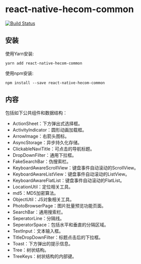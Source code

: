# react-native-hecom-common

[![Build Status](https://travis-ci.org/RNCommon/react-native-hecom-common.svg?branch=master)](https://travis-ci.org/RNCommon/react-native-hecom-common)

## 安装

使用Yarn安装:

```
yarn add react-native-hecom-common
```

使用npm安装:

```
npm install --save react-native-hecom-common
```

## 内容

包括如下公共组件和数据结构：

* ActionSheet：下方弹出式选择框。
* ActivityIndicator：圆形动画加载框。
* ArrowImage：右箭头图标。
* AsyncStorage：异步持久化存储。
* ClickableNaviTitle：可点击的导航标题。
* DropDownFilter：通用下拉框。
* FakeSearchBar：伪搜索栏。
* KeyboardAwareScrollView：键盘事件自动滚动的ScrollView。
* KeyboardAwareListView：键盘事件自动滚动的ListView。
* KeyboardAwareFlatList：键盘事件自动滚动的FlatList。
* LocationUtil：定位相关工具。
* md5：MD5加密算法。
* ObjectUtil：JS对象相关工具。
* PhotoBrowserPage：图片批量预览功能页面。
* SearchBar：通用搜索栏。
* SeperatorLine：分隔线。
* SeperatorSpace：包括水平和垂直的分隔区域。
* TextInput：文本输入框。
* TitleDropDownFilter：标题点击后的下拉框。
* Toast：下方弹出的提示信息。
* Tree：树状结构。
* TreeKeys：树状结构的内部键。
